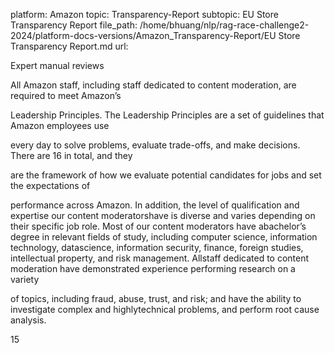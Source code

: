 platform: Amazon
topic: Transparency-Report
subtopic: EU Store Transparency Report
file_path: /home/bhuang/nlp/rag-race-challenge2-2024/platform-docs-versions/Amazon_Transparency-Report/EU Store Transparency Report.md
url: <EMPTY>





Expert manual reviews

All Amazon staff, including staff dedicated to content moderation, are required to meet Amazon’s

Leadership Principles. The Leadership Principles are a set of guidelines that Amazon employees use

every day to solve problems, evaluate trade-offs, and make decisions. There are 16 in total, and they

are the framework of how we evaluate potential candidates for jobs and set the expectations of

performance across Amazon. In addition, the level of qualification and expertise our content moderatorshave is diverse and varies depending on their specific job role. Most of our content moderators have abachelor’s degree in relevant fields of study, including computer science, information technology, datascience, information security, finance, foreign studies, intellectual property, and risk management. Allstaff dedicated to content moderation have demonstrated experience performing research on a variety

of topics, including fraud, abuse, trust, and risk; and have the ability to investigate complex and highlytechnical problems, and perform root cause analysis.

15